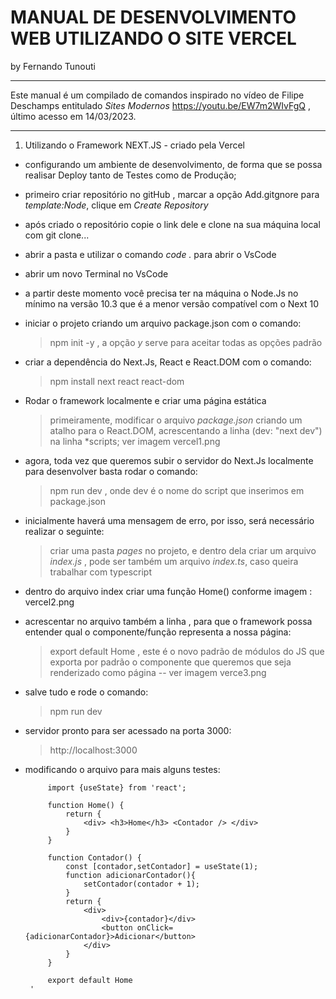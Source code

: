# MANUAL DE DESENVOLVIMENTO WEB UTILIZANDO O SITE VERCEL


by Fernando Tunouti


---

Este manual é um compilado de comandos inspirado no vídeo de Filipe Deschamps entitulado *Sites Modernos*  https://youtu.be/EW7m2WIvFgQ , último acesso em 14/03/2023.


---
1. Utilizando o Framework NEXT.JS -  criado pela Vercel
 * configurando um ambiente de desenvolvimento, de forma que se possa realisar Deploy tanto de Testes como de Produção;
 * primeiro criar repositório no gitHub , marcar a opção Add.gitgnore para *template:Node*, clique em *Create Repository*
 * após criado o repositório copie o link dele e clone na sua máquina local com git clone...
 * abrir a pasta e utilizar o comando *code .* para abrir o VsCode
 * abrir um novo Terminal no VsCode
 * a partir deste momento você precisa ter na máquina o Node.Js no mínimo na versão 10.3 que é a menor versão compatível com o Next 10
 * iniciar o projeto criando um arquivo package.json com o comando:
    > npm init -y , a opção *y* serve para aceitar todas as opções padrão 
 * criar a dependência do Next.Js, React  e React.DOM com o comando:
    > npm install next react react-dom
 *  Rodar o framework localmente e criar uma página estática 
    > primeiramente, modificar o arquivo *package.json*  criando um atalho para o React.DOM, acrescentando a linha (dev: "next dev") na linha *scripts; ver imagem vercel1.png
 * agora, toda vez que queremos subir o servidor do Next.Js localmente para desenvolver basta rodar o comando:
    > npm run dev , onde dev é o nome do script que inserimos em package.json
 * inicialmente haverá uma mensagem de erro, por isso, será necessário realizar o seguinte:
    > criar uma pasta *pages* no projeto, e dentro dela criar um arquivo *index.js* , pode ser também um arquivo *index.ts*, caso queira trabalhar com typescript
 * dentro do arquivo index criar uma função Home() conforme imagem : vercel2.png
 * acrescentar no arquivo também a linha , para que o framework possa entender qual o componente/função representa a nossa página:
    > export default Home , este é o novo padrão de módulos do JS que exporta por padrão o componente que queremos que seja renderizado como página -- ver imagem verce3.png
 * salve tudo e rode o comando:
    > npm run dev
 * servidor pronto para ser acessado na porta 3000:
    > http://localhost:3000
 * modificando o arquivo para mais alguns testes:


            import {useState} from 'react';

            function Home() {
                return {
                    <div> <h3>Home</h3> <Contador /> </div>
                }
            }

            function Contador() {
                const [contador,setContador] = useState(1);
                function adicionarContador(){
                    setContador(contador + 1);
                }
                return {
                    <div>
                        <div>{contador}</div>
                        <button onClick={adicionarContador}>Adicionar</button>
                    </div>
                }
            }

            export default Home
        '











